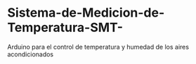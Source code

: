 # Sistema-de-Medicion-de-Temperatura-SMT-
Arduino para el control de temperatura y humedad de los aires acondicionados

